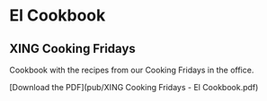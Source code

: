# El Cookbook

## XING Cooking Fridays

Cookbook with the recipes from our Cooking Fridays in the office.

[Download the PDF](pub/XING Cooking Fridays - El Cookbook.pdf)
